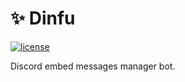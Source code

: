 # ✨ Dinfu

[![license](https://img.shields.io/github/license/skuzow/dinfu.svg)](https://github.com/skuzow/dinfu/blob/master/LICENSE)

Discord embed messages manager bot.
